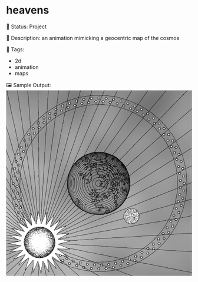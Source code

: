 # heavens

🧪 Status: Project

📎 Description: an animation mimicking a geocentric map of the cosmos 

🎨 Tags: 
- 2d
- animation
- maps

🖼️ Sample Output:  
<img src="0136.webp" alt="heavens Sample Output" width="800" />

